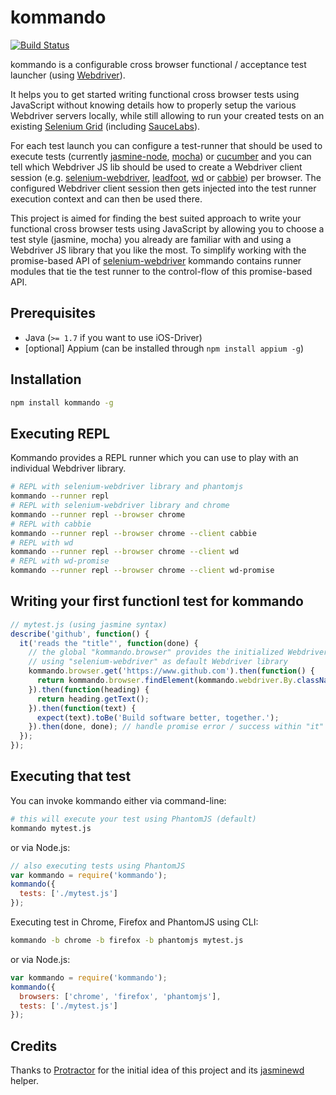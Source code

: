 # kommando

[![Build Status](https://travis-ci.org/uxebu/kommando.png?branch=master)](https://travis-ci.org/uxebu/kommando)

kommando is a configurable cross browser functional / acceptance test launcher
(using [Webdriver](http://code.google.com/p/selenium/)).

It helps you to get started writing functional cross browser tests using JavaScript without knowing
details how to properly setup the various Webdriver servers locally, while still allowing to run
your created tests on an existing [Selenium Grid](http://code.google.com/p/selenium/wiki/Grid2)
(including [SauceLabs](http://saucelabs.com/)).

For each test launch you can configure a test-runner that should be used to execute tests (currently
[jasmine-node](https://npmjs.org/package/jasmine-node), [mocha](https://npmjs.org/package/mocha)) or
[cucumber](https://npmjs.org/package/cucumber) and you can tell which Webdriver JS lib should be 
used to create a Webdriver client session (e.g.
[selenium-webdriver](https://npmjs.org/package/selenium-webdriver), [leadfoot](https://github.com/theintern/leadfoot),
[wd](https://npmjs.org/package/wd) or [cabbie](https://www.npmjs.org/package/cabbie)) per browser. 
The configured Webdriver client session then gets injected into the test runner execution context and
can then be used there.

This project is aimed for finding the best suited approach to write your functional cross browser
tests using JavaScript by allowing you to choose a test style (jasmine, mocha) you already are
familiar with and using a Webdriver JS library that you like the most. To simplify working with the
promise-based API of [selenium-webdriver](https://npmjs.org/package/selenium-webdriver) kommando
contains runner modules that tie the test runner to the control-flow of this promise-based API.

## Prerequisites

- Java (`>= 1.7` if you want to use iOS-Driver)
- [optional] Appium (can be installed through `npm install appium -g`)

## Installation

~~~bash
npm install kommando -g
~~~

## Executing REPL

Kommando provides a REPL runner which you can use to play with an individual Webdriver library.

~~~bash
# REPL with selenium-webdriver library and phantomjs
kommando --runner repl
# REPL with selenium-webdriver library and chrome
kommando --runner repl --browser chrome
# REPL with cabbie
kommando --runner repl --browser chrome --client cabbie
# REPL with wd
kommando --runner repl --browser chrome --client wd
# REPL with wd-promise
kommando --runner repl --browser chrome --client wd-promise
~~~

## Writing your first functionl test for kommando

~~~js
// mytest.js (using jasmine syntax)
describe('github', function() {
  it('reads the "title"', function(done) {
    // the global "kommando.browser" provides the initialized Webdriver session
    // using "selenium-webdriver" as default Webdriver library
    kommando.browser.get('https://www.github.com').then(function() {
      return kommando.browser.findElement(kommando.webdriver.By.className('heading'));
    }).then(function(heading) {
      return heading.getText();
    }).then(function(text) {
      expect(text).toBe('Build software better, together.');
    }).then(done, done); // handle promise error / success within "it"
  });
});
~~~

## Executing that test

You can invoke kommando either via command-line:

~~~bash
# this will execute your test using PhantomJS (default)
kommando mytest.js
~~~

or via Node.js:

~~~js
// also executing tests using PhantomJS
var kommando = require('kommando');
kommando({
  tests: ['./mytest.js']
});
~~~

Executing test in Chrome, Firefox and PhantomJS using CLI:

~~~bash
kommando -b chrome -b firefox -b phantomjs mytest.js
~~~

or via Node.js:

~~~js
var kommando = require('kommando');
kommando({
  browsers: ['chrome', 'firefox', 'phantomjs'],
  tests: ['./mytest.js']
});
~~~

## Credits

Thanks to [Protractor](https://github.com/angular/protractor) for the initial idea of this project
and its [jasminewd](https://github.com/angular/protractor/tree/master/jasminewd) helper.
